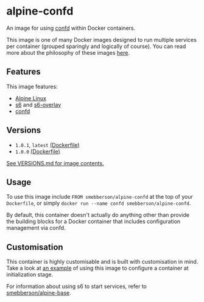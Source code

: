 # alpine-confd

An image for using [confd][confd] within Docker containers.

This image is one of many Docker images designed to run multiple services per container (grouped sparingly and logically of course). You can read more about the philosophy of these images [here][dockeralpinedesign].

## Features

This image features:

- [Alpine Linux][alpinelinux]
- [s6][s6] and [s6-overlay][s6overlay]
- [confd][confd]

## Versions

- `1.0.1`, `latest` [(Dockerfile)](https://github.com/smebberson/docker-alpine/blob/master/alpine-confd/Dockerfile)
- `1.0.0` [(Dockerfile)](https://github.com/smebberson/docker-alpine/blob/e9c249f956d2ac3da74ad1cb0ee0e619d5395c2a/alpine-confd/Dockerfile)

[See VERSIONS.md for image contents.](https://github.com/smebberson/docker-alpine/blob/master/alpine-confd/VERSIONS.md)

## Usage

To use this image include `FROM smebberson/alpine-confd` at the top of your `Dockerfile`, or simply `docker run --name confd smebberson/alpine-confd`.

By default, this container doesn't actually do anything other than provide the building blocks for a Docker container that includes configuration management via confd.

## Customisation

This container is highly customisable and is built with customisation in mind. Take a look at [an example][alpineconfdexample] of using this image to configure a container at initialization stage.

For information about using s6 to start services, refer to [smebberson/alpine-base][alpinebase].

[s6]: http://www.skarnet.org/software/s6/
[s6overlay]: https://github.com/just-containers/s6-overlay
[confd]: https://github.com/kelseyhightower/confd
[alpinelinux]: http://www.alpinelinux.org/
[dockeralpinedesign]: https://github.com/smebberson/docker-alpine/blob/master/DESIGN.md
[alpineconfdexample]: https://github.com/smebberson/docker-alpine/blob/master/examples/user-confd/Dockerfile
[alpinebase]: https://github.com/smebberson/docker-alpine/tree/master/alpine-base
